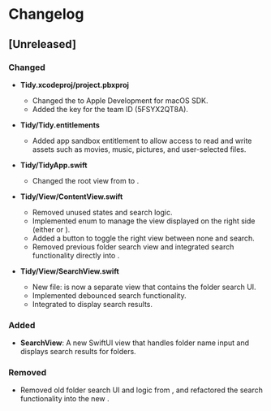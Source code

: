 # Changelog

## [Unreleased]

### Changed
- **Tidy.xcodeproj/project.pbxproj**
  - Changed the  to Apple Development for macOS SDK.
  - Added the  key for the team ID (5FSYX2QT8A).
  
- **Tidy/Tidy.entitlements**
  - Added app sandbox entitlement to allow access to read and write assets such as movies, music, pictures, and user-selected files.
  
- **Tidy/TidyApp.swift**
  - Changed the root view from  to .
  
- **Tidy/View/ContentView.swift**
  - Removed unused states and search logic.
  - Implemented  enum to manage the view displayed on the right side (either  or ).
  - Added a button to toggle the right view between none and search.
  - Removed previous folder search view and integrated search functionality directly into .

- **Tidy/View/SearchView.swift**
  - New file:  is now a separate view that contains the folder search UI.
  - Implemented debounced search functionality.
  - Integrated  to display search results.

### Added
- **SearchView**: A new SwiftUI view that handles folder name input and displays search results for folders.

### Removed
- Removed old folder search UI and logic from , and refactored the search functionality into the new .


